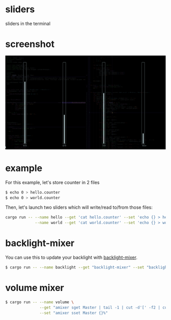 # sliders

sliders in the terminal

# screenshot

![screenshot](screenshot.png)

# example 

For this example, let's store counter in 2 files

```bash
$ echo 0 > hello.counter
$ echo 0 > world.counter
```

Then, let's launch two sliders which will write/read to/from those files:

```bash
cargo run -- --name hello --get 'cat hello.counter' --set 'echo {} > hello.counter' \
             --name world --get 'cat world.counter' --set 'echo {} > world.counter'
``` 

# backlight-mixer

You can use this to update your backlight with [backlight-mixer](https://github.com/yazgoo/backlight-mixer).

```bash
$ cargo run -- --name backlight --get "backlight-mixer" --set "backlight-mixer {}"
```

# volume mixer

```bash
$ cargo run -- --name volume \
               --get "amixer sget Master | tail -1 | cut -d'[' -f2 | cut -d'%' -f1" \
               --set "amixer sset Master {}%"
```
